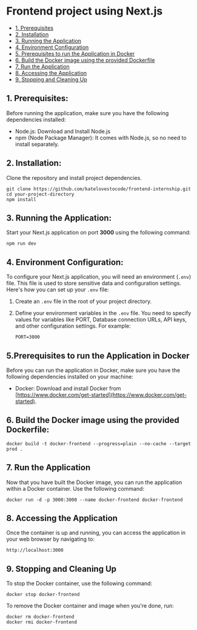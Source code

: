 # Frontend project using Next.js

- [1. Prerequisites](#1-prerequisites)
- [2. Installation ](#2-installation)
- [3. Running the Application](#3-running-the-application)
- [4. Environment Configuration](#4-environment-configuration)
- [5. Prerequisites to run the Application in Docker](#5-prerequisites-to-run-the-application-in-docker)
- [6. Build the Docker image using the provided Dockerfile](#6-build-the-docker-image-using-the-provided-dockerfile)
- [7. Run the Application](#7-run-the-application)
- [8. Accessing the Application](#8-accessing-the-application)
- [9. Stopping and Cleaning Up](#9-stopping-and-cleaning-up)

## 1. Prerequisites:

Before running the application, make sure you have the following dependencies installed:

- Node.js: Download and Install Node.js
- npm (Node Package Manager): It comes with Node.js, so no need to install separately.

## 2. Installation:

Clone the repository and install project dependencies.

```
git clone https://github.com/katelovestocode/frontend-internship.git
cd your-project-directory
npm install
```

## 3. Running the Application:

Start your Next.js application on port **3000** using the following command:

```
npm run dev
```

## 4. Environment Configuration:

To configure your Next.js application, you will need an environment (`.env`) file. This file is used to store sensitive data and configuration settings. Here's how you can set up your `.env` file:

1. Create an `.env` file in the root of your project directory.

2. Define your environment variables in the `.env` file. You need to specify values for variables like PORT, Database connection URLs, API keys, and other configuration settings. For example:

   ```env
   PORT=3000
   ```

## 5.Prerequisites to run the Application in Docker

Before you can run the application in Docker, make sure you have the following dependencies installed on your machine:

- Docker: Download and install Docker from [https://www.docker.com/get-started](https://www.docker.com/get-started).

## 6. Build the Docker image using the provided Dockerfile:

```
docker build -t docker-frontend --progress=plain --no-cache --target prod .
```

## 7. Run the Application

Now that you have built the Docker image, you can run the application within a Docker container. Use the following command:

```
docker run -d -p 3000:3000 --name docker-frontend docker-frontend
```

## 8. Accessing the Application

Once the container is up and running, you can access the application in your web browser by navigating to:

```
http://localhost:3000
```

## 9. Stopping and Cleaning Up

To stop the Docker container, use the following command:

```
docker stop docker-frontend
```

To remove the Docker container and image when you're done, run:

```
docker rm docker-frontend
docker rmi docker-frontend
```
